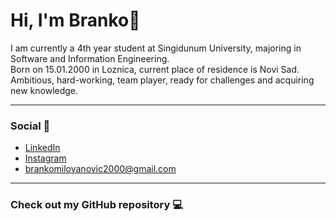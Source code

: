 <h1>Hi, I'm Branko👋</h1>
I am currently a 4th year student at Singidunum University, majoring in Software and Information Engineering.<br>
Born on 15.01.2000 in Loznica, current place of residence is Novi Sad.<br>
Ambitious, hard-working, team player, ready for challenges and acquiring new knowledge.
<hr>

### Social 📱
- [LinkedIn](https://www.linkedin.com/in/branko-milovanovic)
- [Instagram](https://www.instagram.com/branko_milovanovic_)
- brankomilovanovic2000@gmail.com

<hr>

### Check out my GitHub repository 💻

<!-- 
Here are some ideas to get you started:

- 🔭 I’m currently working on ...
- 🌱 I’m currently learning ...
- 👯 I’m looking to collaborate on ...
- 🤔 I’m looking for help with ...
- 💬 Ask me about ...
- 📫 How to reach me: ...
- 😄 Pronouns: ...
- ⚡ Fun fact: ...
-->
